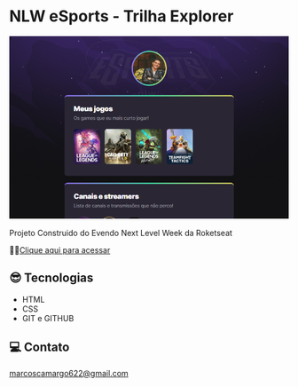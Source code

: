 # NLW eSports - Trilha Explorer

![preview](./preview.png)


Projeto Construido do Evendo Next Level Week da Roketseat


🔌🔗[Clique aqui para acessar](https://macsumi.github.io/NLW/)

## 😎 Tecnologias
- HTML
- CSS
- GIT e GITHUB
##  💻 Contato

marcoscamargo622@gmail.com
